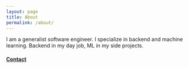 ```yaml
---
layout: page
title: About
permalink: /about/
---
```


I am a generalist software engineer. I specialize in backend and machine learning. Backend in my day job, ML in my side projects.

#### [Contact](maito:pradeepbs@gmail.com)
